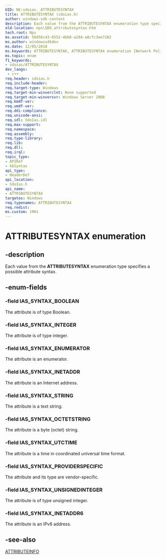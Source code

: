 ```yaml
---
UID: NE:sdoias._ATTRIBUTESYNTAX
title: ATTRIBUTESYNTAX (sdoias.h)
author: windows-sdk-content
description: Each value from the ATTRIBUTESYNTAX enumeration type specifies a possible attribute syntax.
old-location: nps\SDO_attributesyntax.htm
tech.root: Nps
ms.assetid: 50d56c43-6552-4bb0-a204-a0cfc3ee7202
ms.author: windowssdkdev
ms.date: 12/05/2018
ms.keywords: ATTRIBUTESYNTAX, ATTRIBUTESYNTAX enumeration [Network Policy Server], IAS_SYNTAX_BOOLEAN, IAS_SYNTAX_ENUMERATOR, IAS_SYNTAX_INETADDR, IAS_SYNTAX_INETADDR6, IAS_SYNTAX_INTEGER, IAS_SYNTAX_OCTETSTRING, IAS_SYNTAX_PROVIDERSPECIFIC, IAS_SYNTAX_STRING, IAS_SYNTAX_UNSIGNEDINTEGER, IAS_SYNTAX_UTCTIME, _sdo_attributesyntax, nps.SDO_attributesyntax, sdo.attributesyntax, sdoias/ATTRIBUTESYNTAX, sdoias/IAS_SYNTAX_BOOLEAN, sdoias/IAS_SYNTAX_ENUMERATOR, sdoias/IAS_SYNTAX_INETADDR, sdoias/IAS_SYNTAX_INETADDR6, sdoias/IAS_SYNTAX_INTEGER, sdoias/IAS_SYNTAX_OCTETSTRING, sdoias/IAS_SYNTAX_PROVIDERSPECIFIC, sdoias/IAS_SYNTAX_STRING, sdoias/IAS_SYNTAX_UNSIGNEDINTEGER, sdoias/IAS_SYNTAX_UTCTIME
ms.topic: enum
f1_keywords:
- sdoias/ATTRIBUTESYNTAX
dev_langs:
 - c++
req.header: sdoias.h
req.include-header: 
req.target-type: Windows
req.target-min-winverclnt: None supported
req.target-min-winversvr: Windows Server 2008
req.kmdf-ver: 
req.umdf-ver: 
req.ddi-compliance: 
req.unicode-ansi: 
req.idl: SdoIas.idl
req.max-support: 
req.namespace: 
req.assembly: 
req.type-library: 
req.lib: 
req.dll: 
req.irql: 
topic_type:
- APIRef
- kbSyntax
api_type:
- HeaderDef
api_location:
- SdoIas.h
api_name:
- ATTRIBUTESYNTAX
targetos: Windows
req.typenames: ATTRIBUTESYNTAX
req.redist: 
ms.custom: 19H1
---
```


# ATTRIBUTESYNTAX enumeration


## -description


Each value from the 
<b>ATTRIBUTESYNTAX</b> enumeration type specifies a possible attribute syntax.


## -enum-fields




### -field IAS_SYNTAX_BOOLEAN

The attribute is of type Boolean.


### -field IAS_SYNTAX_INTEGER

The attribute is of type integer.


### -field IAS_SYNTAX_ENUMERATOR

The attribute is an enumerator.


### -field IAS_SYNTAX_INETADDR

The attribute is an Internet address.


### -field IAS_SYNTAX_STRING

The attribute is a text string.


### -field IAS_SYNTAX_OCTETSTRING

The attribute is a byte (octet) string.


### -field IAS_SYNTAX_UTCTIME

The attribute is a time in coordinated universal time format.


### -field IAS_SYNTAX_PROVIDERSPECIFIC

The attribute and its type are vendor-specific.


### -field IAS_SYNTAX_UNSIGNEDINTEGER

The attribute is of type unsigned integer.


### -field IAS_SYNTAX_INETADDR6

The attribute is an IPv6 address.


## -see-also




<a href="https://docs.microsoft.com/windows/desktop/api/sdoias/ne-sdoias-attributeinfo">ATTRIBUTEINFO</a>
 

 

